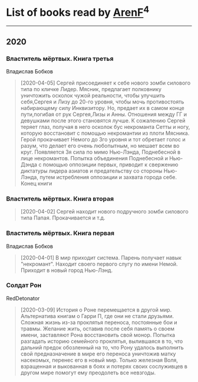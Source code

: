 # List of books read by [ArenF](http://vk.com/id113523157)<sup>4</sup>
---

## 2020

### Властитель мёртвых. Книга третья
Владислав Бобков
> [2020-04-05] Сергей присоединяет к себе нового зомби силового типа по кличке Лидер. Мясник, предлагает полковнику уничтожить осколок чужой реальности, чтобы улучшить себя,Сергея и Лизу до 20-го уровня, чтобы мочь противостоять набирающему силу Инквизитору. Но, предает их в самом конце пути,погибая от рук Сергея,Лизы и Анны. Отношения между ГГ и девушками после этого становятся лучше. К сожалению Сергей теряет глаз, получая в него осколок бус некроманта Сетты и ногу, которую восстановит с помощью некромантии из плоти Мясника. Герой прокачивает Немого до 3го уровня и тот обретает голос и разум, что делает его очень любопытным, но мешает всем во круг.
> Появляется 3я сила по мимо Нью-Лэнда, Поднебесной в лице некромантов. Попытка объединения Поднебесной и Нью-Дэнда с помощью оппозиции первых, приводит к свержению диктатуры лидера азиатов и предательству со стороны Нью-Лэнда, путем истребления оппозиции и захвата города себе.
> Конец книги


### Властитель мёртвых. Книга вторая
> [2020-04-02] Сергей находит нового подручного зомби силового типа Папая. Прокачивается и т.д.


### Властитель мёртвых. Книга первая
Владислав Бобков
> [2020-04-01] В мир приходит система. Парень получает навык "некромант". Находит своего первого слугу по имени Немой. Приходит в новый город Нью-Лэнд.


### Солдат Рон
RedDetonator
> [2020-03-09] История о Роне перемещается в другой мир. 
> Альтернатива книгам о Гарри П, где они не стали друзьями.
> Сложная жизнь из-за проклятья переноса, постоянные бои и травмы. Желание жить, оставив после себя память о своем имени, заставляют Рона восстановить свой монор. Попытка разгадать историю семейного проклятья, вылившаяся в то, что дальний предок обозленный на то, что Рону удалось выполнить свой предназначение в мире его переноса уничтожив матку насекомых, перенес его в новый мир.
> Только железная Воля, взращенная и выкованная в боях и потерях своих сослуживцев в другом мире помогут ему преодолеть все невзгоды.



